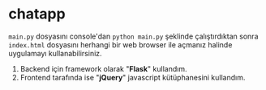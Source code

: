 # chatapp

`main.py` dosyasını console'dan `python main.py` şeklinde çalıştırdıktan sonra `index.html` dosyasını herhangi bir web browser ile açmanız halinde uygulamayı kullanabilirsiniz.

1. Backend için framework olarak "**Flask**" kullandım.
2. Frontend tarafında ise "**jQuery**" javascript kütüphanesini kullandım.
